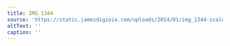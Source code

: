 ```yaml
---
title: IMG_1344
source: 'https://static.jamesdigioia.com/uploads/2014/01/img_1344-scaled.jpg'
altText: ''
caption: ''
---
```


